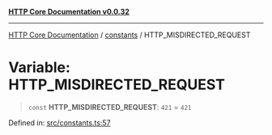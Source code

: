 [**HTTP Core Documentation v0.0.32**](../../README.md)

***

[HTTP Core Documentation](../../modules.md) / [constants](../README.md) / HTTP\_MISDIRECTED\_REQUEST

# Variable: HTTP\_MISDIRECTED\_REQUEST

> `const` **HTTP\_MISDIRECTED\_REQUEST**: `421` = `421`

Defined in: [src/constants.ts:57](https://github.com/stonemjs/http-core/blob/680e946aeb5100b42b4836417719aba730586478/src/constants.ts#L57)
